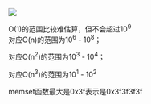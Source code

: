 ![](https://cdn.nlark.com/yuque/0/2024/png/46412986/1720957490310-1115daa1-4708-4840-882a-8ab9df1a5101.png)

O(1)的范围比较难估算，但不会超过10<sup>9</sup>  
对应O(n)的范围为10<sup>6</sup> - 10<sup>8</sup>；

对应O(n<sup>2</sup>)的范围为10<sup>3</sup> - 10<sup>4</sup>；

对应O(n<sup>3</sup>)的范围为10<sup>1</sup> - 10<sup>2</sup>

memset函数最大是0x3f表示是0x3f3f3f3f



